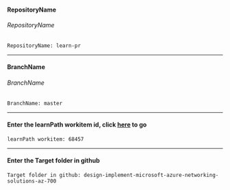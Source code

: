 ﻿#### RepositoryName	
###### RepositoryName
```
RepositoryName: learn-pr
```

---
#### BranchName	
###### BranchName
```
BranchName: master
```

---
#### Enter the learnPath workitem id, click [here](https://microsoftdigitallearning.visualstudio.com/Courseware/_workitems/edit/68457) to go
```
learnPath workitem: 68457
```
---
#### Enter the Target folder in github
```
Target folder in github: design-implement-microsoft-azure-networking-solutions-az-700
```